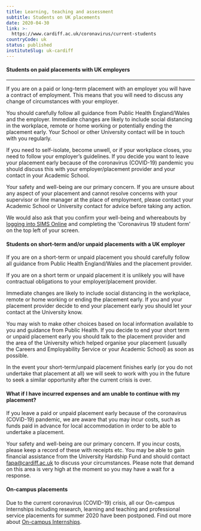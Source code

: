 ```yaml
---
title: Learning, teaching and assessment
subtitle: Students on UK placements
date: 2020-04-30
link: >-
  https://www.cardiff.ac.uk/coronavirus/current-students
countryCode: uk
status: published
instituteSlug: uk-cardiff
---
```

#### Students on paid placements with UK employers

 ****

If you are on a paid or long-term placement with an employer you will have a contract of employment. This means that you will need to discuss any change of circumstances with your employer.

You should carefully follow all guidance from Public Health England/Wales and the employer. Immediate changes are likely to include social distancing in the workplace, remote or home working or potentially ending the placement early. Your School or other University contact will be in touch with you regularly.

If you need to self-isolate, become unwell, or if your workplace closes, you need to follow your employer’s guidelines. If you decide you want to leave your placement early because of the coronavirus (COVID-19) pandemic you should discuss this with your employer/placement provider and your contact in your Academic School.

Your safety and well-being are our primary concern. If you are unsure about any aspect of your placement and cannot resolve concerns with your supervisor or line manager at the place of employment, please contact your Academic School or University contact for advice before taking any action.

We would also ask that you confirm your well-being and whereabouts by [logging into SIMS Online](https://sims.cf.ac.uk) and completing the  'Coronavirus 19 student form' on the top left of your screen.

#### Students on short-term and/or unpaid placements with a UK employer

If you are on a short-term or unpaid placement you should carefully follow all guidance from Public Health England/Wales and the placement provider.

If you are on a short term or unpaid placement it is unlikely you will have contractual obligations to your employer/placement provider.

Immediate changes are likely to include social distancing in the workplace, remote or home working or ending the placement early. If you and your placement provider decide to end your placement early you should let your contact at the University know.

You may wish to make other choices based on local information available to you and guidance from Public Health. If you decide to end your short term or unpaid placement early you should talk to the placement provider and the area of the University which helped organise your placement (usually the Careers and Employability Service or your Academic School) as soon as possible.

In the event your short-term/unpaid placement finishes early (or you do not undertake that placement at all) we will seek to work with you in the future to seek a similar opportunity after the current crisis is over.

#### What if I have incurred expenses and am unable to continue with my placement?

If you leave a paid or unpaid placement early because of the coronavirus (COViD-19) pandemic, we are aware that you may incur costs, such as funds paid in advance for local accommodation in order to be able to undertake a placement.

Your safety and well-being are our primary concern. If you incur costs, please keep a record of these with receipts etc. You may be able to gain financial assistance from the University Hardship Fund and should contact [fapa@cardiff.ac.uk](mailto:FAPA@cardiff.ac.uk) to discuss your circumstances. Please note that demand on this area is very high at the moment so you may have a wait for a response.

#### On-campus placements

Due to the current coronavirus (COVID-19) crisis, all our On-campus Internships including research, learning and teaching and professional service placements for summer 2020 have been postponed. Find out more about [On-campus Internships](https://intranet.cardiff.ac.uk/students/your-future/develop-your-skills/work-experience/on-campus-internships).

